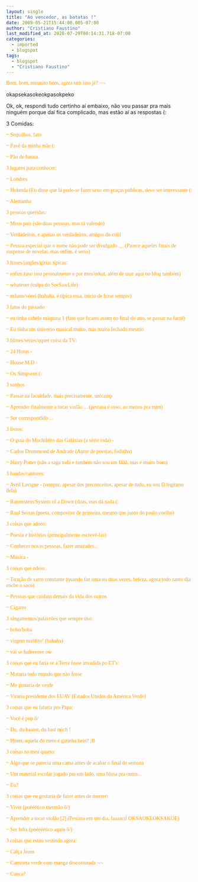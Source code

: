 ```yaml
---
layout: single
title: "Ao vencedor, as batatas !"
date: 2009-05-21T15:44:00.005-07:00
author: "Cristiano Faustino"
last_modified_at: 2020-07-29T00:14:31.718-07:00
categories:
  - imported
  - blogspot
tags:
  - blogspot
  - "Cristiano Faustino"
---
```


<span style='color: rgb(255 , 153 , 0); font-family: "trebuchet ms";'>Bom, bom, muuuito bom, agora tem isso jé? ¬¬

okapsekasokeokpasokpeko



Ok, ok, respondi tudo certinho aí embaixo, não vou passar pra mais ninguém porque daí fica complicado, mas estão aí as respostas (:



3 Comidas:



<span style='color: rgb(255 , 153 , 0); font-family: "trebuchet ms";'>~ <span style="color: rgb(255 , 153 , 0);">Sequilhos, fato



<span style='color: rgb(255 , 153 , 0); font-family: "trebuchet ms";'>~ Pavê da minha mãe (:



<span style='color: rgb(255 , 153 , 0); font-family: "trebuchet ms";'>~ Pão de batata.







<span style='color: rgb(255 , 153 , 0); font-family: "trebuchet ms";'>3 lugares para conhecer:



<span style='color: rgb(255 , 153 , 0); font-family: "trebuchet ms";'>~ Londres



<span style='color: rgb(255 , 153 , 0); font-family: "trebuchet ms";'>~ Holanda (Eu disse que lá pode-se fazer sexo em praças públicas, deve ser interessante (:



<span style='color: rgb(255 , 153 , 0); font-family: "trebuchet ms";'>~ Alemanha 











<span style='color: rgb(255 , 153 , 0); font-family: "trebuchet ms";'>3 pessoas queridas:



<span style='color: rgb(255 , 153 , 0); font-family: "trebuchet ms";'>~ Meus pais (são duas pessoas, mas tá valendo)



<span style='color: rgb(255 , 153 , 0); font-family: "trebuchet ms";'>~ Verdadeiros, e apenas os verdadeiros, amigos do cotil



<span style='color: rgb(255 , 153 , 0); font-family: "trebuchet ms";'>~ Pessoa especial que o nome não pode ser divulgado ._. (Parece aqueles finais de suspense de novelas, mas enfim, é serio)







<span style='color: rgb(255 , 153 , 0); font-family: "trebuchet ms";'>3 frases/jargões/gírias típicas:



<span style='color: rgb(255 , 153 , 0); font-family: "trebuchet ms";'>~ enfim (uso isso pessoalmente e por msn/orkut, além de usar aqui no blog também)



<span style='color: rgb(255 , 153 , 0); font-family: "trebuchet ms";'>~ whatever (culpa do SeeSawLife)



<span style='color: rgb(255 , 153 , 0); font-family: "trebuchet ms";'>~ mãano/véeei (hahaha, é tipica essa, inicio de frase sempre)







<span style='color: rgb(255 , 153 , 0); font-family: "trebuchet ms";'>3 fatos do passado:



<span style='color: rgb(255 , 153 , 0); font-family: "trebuchet ms";'>~ eu tinha cabelo máquina 1 (fato que ficarei assim no final do ano, se passar na facul)



<span style='color: rgb(255 , 153 , 0); font-family: "trebuchet ms";'>~ Eu tinha um universo musical muito, mas muito fechado mesmo







<span style='color: rgb(255 , 153 , 0); font-family: "trebuchet ms";'>3 filmes/séries/qquer coisa da TV:



<span style='color: rgb(255 , 153 , 0); font-family: "trebuchet ms";'>~ 24 Horas *-*



<span style='color: rgb(255 , 153 , 0); font-family: "trebuchet ms";'>~ House M.D *-*



<span style='color: rgb(255 , 153 , 0); font-family: "trebuchet ms";'>~ Os Simpsons (: 







<span style='color: rgb(255 , 153 , 0); font-family: "trebuchet ms";'>3 sonhos



<span style='color: rgb(255 , 153 , 0); font-family: "trebuchet ms";'>~ Passar na faculdade, mais precisamente, unicamp



<span style='color: rgb(255 , 153 , 0); font-family: "trebuchet ms";'>~ Aprender finalmente a tocar violão ... (pestana é osso, ao menos pra mim) 



<span style='color: rgb(255 , 153 , 0); font-family: "trebuchet ms";'>~ Ser correspondido ...







<span style='color: rgb(255 , 153 , 0); font-family: "trebuchet ms";'>3 livros:



<span style='color: rgb(255 , 153 , 0); font-family: "trebuchet ms";'>~ O guia do Mochileiro das Galáxias (a série toda)<span style="color: rgb(255 , 153 , 0);">  *-*



<span style='color: rgb(255 , 153 , 0); font-family: "trebuchet ms";'>~ Carlos Drummond de Andrade (Autor de poesias, fodinha)



<span style='color: rgb(255 , 153 , 0); font-family: "trebuchet ms";'>~ Harry Potter (não a saga toda e também não sou um fããã, mas é muito bom) 







<span style='color: rgb(255 , 153 , 0); font-family: "trebuchet ms";'>3 bandas/cantores:



<span style='color: rgb(255 , 153 , 0); font-family: "trebuchet ms";'>~ Avril Lavigne *-* (sempre, apesar dos preconceitos, apesar de tudo, eu sou fã legítimo dela)



<span style='color: rgb(255 , 153 , 0); font-family: "trebuchet ms";'>~ Rammstein/System of a Down (duas, mas dá nada (:



<span style='color: rgb(255 , 153 , 0); font-family: "trebuchet ms";'>~ Raul Seixas (poeta, compositor de primeira, mesmo que junto do paulo coelho)







<span style='color: rgb(255 , 153 , 0); font-family: "trebuchet ms";'>3 coisas que adoro:



<span style='color: rgb(255 , 153 , 0); font-family: "trebuchet ms";'>~ Poesia e histórias (principalmente escrevê-las)



<span style='color: rgb(255 , 153 , 0); font-family: "trebuchet ms";'>~ Conhecer novas pessoas, fazer amizades...



<span style='color: rgb(255 , 153 , 0); font-family: "trebuchet ms";'>~ Música *-*







<span style='color: rgb(255 , 153 , 0); font-family: "trebuchet ms";'>3 coisas que odeio:



<span style='color: rgb(255 , 153 , 0); font-family: "trebuchet ms";'>~ Tiração de sarro constante (quando faz uma ou duas vezes, beleza, agora todo santo dia enche o saco)



<span style='color: rgb(255 , 153 , 0); font-family: "trebuchet ms";'>~ Pessoas que cuidam demais da vida dos outros



<span style='color: rgb(255 , 153 , 0); font-family: "trebuchet ms";'>~ Cigarro







<span style='color: rgb(255 , 153 , 0); font-family: "trebuchet ms";'>3 xingamentos/palavrões que sempre uso:



<span style='color: rgb(255 , 153 , 0); font-family: "trebuchet ms";'>~ bobo/boba



<span style='color: rgb(255 , 153 , 0); font-family: "trebuchet ms";'>~ virgem maldito! (hahaha)



<span style='color: rgb(255 , 153 , 0); font-family: "trebuchet ms";'>~ vai se fudeeeeee ow







<span style='color: rgb(255 , 153 , 0); font-family: "trebuchet ms";'>3 coisas que eu faria se a Terra fosse invadida po ET's:



<span style='color: rgb(255 , 153 , 0); font-family: "trebuchet ms";'>~ Mataria todo mundo que não fosse



<span style='color: rgb(255 , 153 , 0); font-family: "trebuchet ms";'>~ Me pintaria de verde



<span style='color: rgb(255 , 153 , 0); font-family: "trebuchet ms";'>~ Viraria presidente dos EUAV (Estados Unidos da América Verde)







<span style='color: rgb(255 , 153 , 0); font-family: "trebuchet ms";'>3 coisas que eu falaria pro Papa:



<span style='color: rgb(255 , 153 , 0); font-family: "trebuchet ms";'>~ Você é pop õ/



<span style='color: rgb(255 , 153 , 0); font-family: "trebuchet ms";'>~ Du, du haaast, du hast mich !



<span style='color: rgb(255 , 153 , 0); font-family: "trebuchet ms";'>~ <span style="color: rgb(255 , 153 , 0);">Hmm, aquela do meio é gatinha hein? ;B







<span style='color: rgb(255 , 153 , 0); font-family: "trebuchet ms";'>3 coisas no meu quarto:



<span style='color: rgb(255 , 153 , 0); font-family: "trebuchet ms";'>~ <span style="color: rgb(255 , 153 , 0);">Algo que se parecia uma cama antes de acabar o final de semana



<span style='color: rgb(255 , 153 , 0); font-family: "trebuchet ms";'>~ Um material escolar jogado pra um lado, uma blusa pra outro...



<span style='color: rgb(255 , 153 , 0); font-family: "trebuchet ms";'>~ Eu?



<span style='color: rgb(255 , 153 , 0); font-family: "trebuchet ms";'> 



<span style='color: rgb(255 , 153 , 0); font-family: "trebuchet ms";'>3 coisas que eu gostaria de fazer antes de morrer:



<span style='color: rgb(255 , 153 , 0); font-family: "trebuchet ms";'>~ Viver (poééético mermão õ/)



<span style='color: rgb(255 , 153 , 0); font-family: "trebuchet ms";'>~ Aprender a tocar violão [2] (Pestana em um dia, faaaacil OKSAOKEOKSAKOE)



<span style='color: rgb(255 , 153 , 0); font-family: "trebuchet ms";'>~ <span style="color: rgb(255 , 153 , 0);">Ser feliz (poéééético again õ/)







<span style='color: rgb(255 , 153 , 0); font-family: "trebuchet ms";'>3 coisas que estou vestindo agora:



<span style='color: rgb(255 , 153 , 0); font-family: "trebuchet ms";'>~ Calça Jeans



<span style='color: rgb(255 , 153 , 0); font-family: "trebuchet ms";'>~ Camiseta verde com manga descosturada ¬¬



<span style='color: rgb(255 , 153 , 0); font-family: "trebuchet ms";'>~ Cueca?<span style='font-family: "trebuchet ms"; font-style: italic;'>

